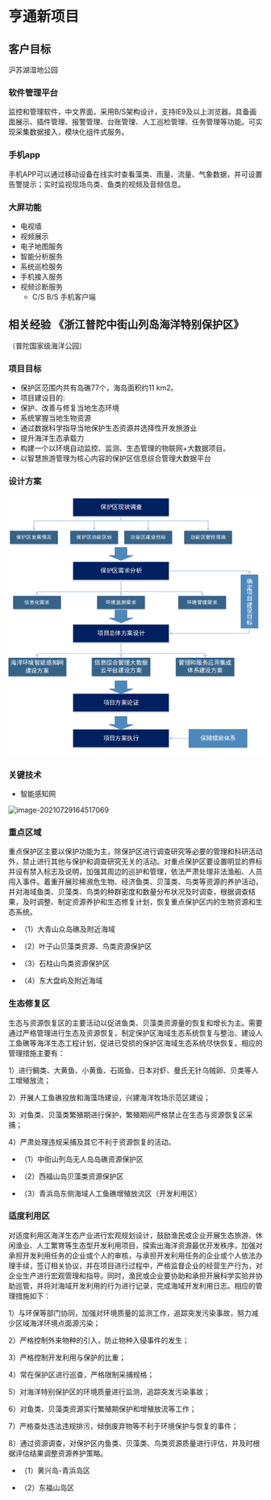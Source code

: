 # 亨通新项目

## 客户目标

沪苏湖湿地公园

### 软件管理平台

监控和管理软件，中文界面，采用B/S架构设计，支持IE9及以上浏览器。具备画面展示、插件管理、报警管理、台账管理、人工巡检管理、任务管理等功能。可实现采集数据接入，模块化组件式服务。

### 手机app

手机APP可以通过移动设备在线实时查看藻类、雨量、流量、气象数据，并可设置告警提示；实时监视现场鸟类、鱼类的视频及音频信息。

### 大屏功能

- 电视墙
- 视频展示
- 电子地图服务
- 智能分析服务
- 系统巡检服务
- 手机接入服务
- 视频诊断服务
  - C/S B/S 手机客户端

## 相关经验 《浙江普陀中街山列岛海洋特别保护区》

（普陀国家级海洋公园）

### 项目目标

- 保护区范围内共有岛礁77个，海岛面积约11 km2。
- 项目建设目的:
- 保护、改善与修复当地生态环境
- 系统掌握当地生物资源
- 通过数据科学指导当地保护生态资源并选择性开发旅游业
- 提升海洋生态承载力
- 构建一个以环境自动监控、监测、生态管理的物联网+大数据项目。
- 以智慧旅游管理为核心内容的保护区信息综合管理大数据平台

### 设计方案

![image-20210729163835665](https://raw.githubusercontent.com/akachi10/notes/master/pic/2021/07/29/163845.png)



### 关键技术

- 智能感知网

![image-20210729164517069](C:/Users/dell/AppData/Roaming/Typora/typora-user-images/image-20210729164517069.png)

### 重点区域

​	重点保护区主要以保护功能为主，除保护区进行调查研究等必要的管理和科研活动外，禁止进行其他与保护和调查研究无关的活动。对重点保护区要设置明显的界标并设有禁入标志及说明，加强其周边的巡护和管理，依法严肃处理非法渔船、人员闯入事件。着重开展珍稀濒危生物、经济鱼类、贝藻类、鸟类等资源的养护活动，并对海域鱼类、贝藻类、鸟类的种群密度和数量分布状况及时调查，根据调查结果，及时调整、制定资源养护和生态修复计划，恢复重点保护区内的生物资源和生态系统。

- （1）大青山众岛礁及附近海域

- （2）叶子山贝藻类资源、鸟类资源保护区

- （3）石柱山鸟类资源保护区

- （4）东大盘屿及附近海域

### 生态修复区

​	生态与资源恢复区的主要活动以促进鱼类、贝藻类资源量的恢复和增长为主。需要通过严格管理进行生态及资源恢复，制定保护区海域生态系统恢复与整治、建设人工鱼礁等海洋生态工程计划，促进已受损的保护区海域生态系统尽快恢复。相应的管理措施主要有：

1）进行鲷类、大黄鱼、小黄鱼、石斑鱼、日本对虾、曼氏无针乌贼卵、贝类等人工增殖放流；

2）开展人工鱼礁投放和海藻场建设，兴建海洋牧场示范区建设；

3）对鱼类、贝藻类繁殖期进行保护，繁殖期间严格禁止在生态与资源恢复区采捕；

4）严肃处理违规采捕及其它不利于资源恢复的活动。



- （1）中街山列岛无人岛岛礁资源保护区

- （2）西福山岛贝藻类资源保护区

- （3）青浜岛东侧海域人工鱼礁增殖放流区（开发利用区）

### 适度利用区

对适度利用区海洋生态产业进行宏观规划设计，鼓励渔民或企业开展生态旅游、休闲渔业、人工繁育等生态型开发利用项目，探索出海洋资源最优开发秩序，加强对承担开发利用任务的企业或个人的审核，与承担开发利用任务的企业或个人依法办理手续，签订相关协议，并在项目进行过程中，严格监督企业的经营生产行为，对企业生产进行宏观管理和指导。同时，渔民或企业要协助和承担开展科学实验并协助巡管，并将对海域开发利用的行为进行记录，完成海域开发利用日志。相应的管理措施如下：

1）与环保等部门协同，加强对环境质量的监测工作，追踪突发污染事故，努力减少区域海洋环境点面源污染；

2）严格控制外来物种的引入，防止物种入侵事件的发生；

3）严格控制开发利用与保护的比重；

4）常在保护区进行巡查，严格限制采捕规格；

5）对海洋特别保护区的环境质量进行监测，追踪突发污染事故；

6）对鱼类、贝藻类资源实行繁殖期保护和增殖放流等工作；

7）严格查处违法违规排污，倾倒废弃物等不利于环境保护与恢复的事件；

8）通过资源调查，对保护区内鱼类、贝藻类、鸟类资源质量进行评估，并及时根据评估结果调整资源养护策略。

- （1）黄兴岛-青浜岛区

- （2）东福山岛区